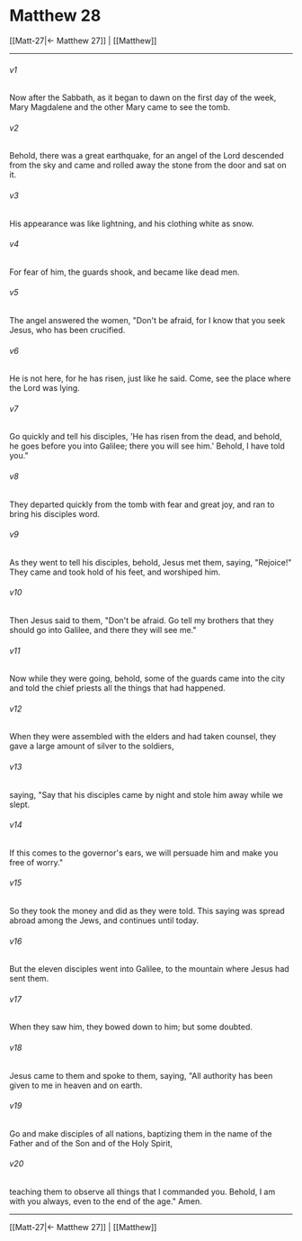 # Matthew 28

[[Matt-27|← Matthew 27]] | [[Matthew]]
***



###### v1 
Now after the Sabbath, as it began to dawn on the first day of the week, Mary Magdalene and the other Mary came to see the tomb. 

###### v2 
Behold, there was a great earthquake, for an angel of the Lord descended from the sky and came and rolled away the stone from the door and sat on it. 

###### v3 
His appearance was like lightning, and his clothing white as snow. 

###### v4 
For fear of him, the guards shook, and became like dead men. 

###### v5 
The angel answered the women, "Don't be afraid, for I know that you seek Jesus, who has been crucified. 

###### v6 
He is not here, for he has risen, just like he said. Come, see the place where the Lord was lying. 

###### v7 
Go quickly and tell his disciples, 'He has risen from the dead, and behold, he goes before you into Galilee; there you will see him.' Behold, I have told you." 

###### v8 
They departed quickly from the tomb with fear and great joy, and ran to bring his disciples word. 

###### v9 
As they went to tell his disciples, behold, Jesus met them, saying, "Rejoice!" They came and took hold of his feet, and worshiped him. 

###### v10 
Then Jesus said to them, "Don't be afraid. Go tell my brothers that they should go into Galilee, and there they will see me." 

###### v11 
Now while they were going, behold, some of the guards came into the city and told the chief priests all the things that had happened. 

###### v12 
When they were assembled with the elders and had taken counsel, they gave a large amount of silver to the soldiers, 

###### v13 
saying, "Say that his disciples came by night and stole him away while we slept. 

###### v14 
If this comes to the governor's ears, we will persuade him and make you free of worry." 

###### v15 
So they took the money and did as they were told. This saying was spread abroad among the Jews, and continues until today. 

###### v16 
But the eleven disciples went into Galilee, to the mountain where Jesus had sent them. 

###### v17 
When they saw him, they bowed down to him; but some doubted. 

###### v18 
Jesus came to them and spoke to them, saying, "All authority has been given to me in heaven and on earth. 

###### v19 
Go and make disciples of all nations, baptizing them in the name of the Father and of the Son and of the Holy Spirit, 

###### v20 
teaching them to observe all things that I commanded you. Behold, I am with you always, even to the end of the age." Amen.

***
[[Matt-27|← Matthew 27]] | [[Matthew]]

